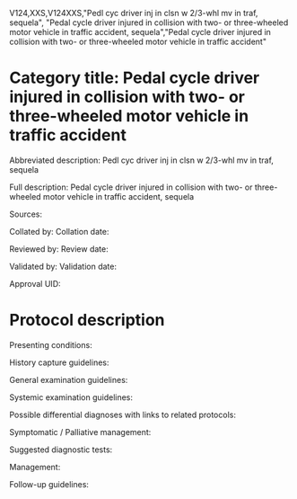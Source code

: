 V124,XXS,V124XXS,"Pedl cyc driver inj in clsn w 2/3-whl mv in traf, sequela", "Pedal cycle driver injured in collision with two- or three-wheeled motor vehicle in traffic accident, sequela","Pedal cycle driver injured in collision with two- or three-wheeled motor vehicle in traffic accident"
# Category title: Pedal cycle driver injured in collision with two- or three-wheeled motor vehicle in traffic accident

Abbreviated description: Pedl cyc driver inj in clsn w 2/3-whl mv in traf, sequela

Full description: Pedal cycle driver injured in collision with two- or three-wheeled motor vehicle in traffic accident, sequela

Sources:

Collated by:
Collation date:

Reviewed by:
Review date:

Validated by:
Validation date:

Approval UID:

# Protocol description

Presenting conditions:

History capture guidelines:

General examination guidelines:

Systemic examination guidelines:

Possible differential diagnoses with links to related protocols:

Symptomatic / Palliative management:

Suggested diagnostic tests:

Management:

Follow-up guidelines:
